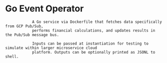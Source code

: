 # Go Event Operator

                A Go service via Dockerfile that fetches data specifically from GCP Pub/Sub,
                performs financial calculations, and updates results in the Pub/Sub message bus.
                
                Inputs can be passed at instantiation for testing to simulate within larger microservice cloud
                platform. Outputs can be optionally printed as JSONL to shell.
